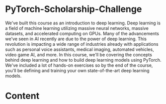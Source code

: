 # PyTorch-Scholarship-Challenge
We've built this course as an introduction to deep learning. Deep learning is a field of machine learning utilizing massive neural networks, massive datasets, and accelerated computing on GPUs. Many of the advancements we've seen in AI recently are due to the power of deep learning. This revolution is impacting a wide range of industries already with applications such as personal voice assistants, medical imaging, automated vehicles, video game AI, and more.  In this course, we'll be covering the concepts behind deep learning and how to build deep learning models using PyTorch. We've included a lot of hands-on exercises so by the end of the course, you'll be defining and training your own state-of-the-art deep learning models.

# Content

